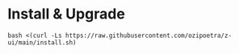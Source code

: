 # Install & Upgrade

```
bash <(curl -Ls https://raw.githubusercontent.com/ozipoetra/z-ui/main/install.sh)
```
